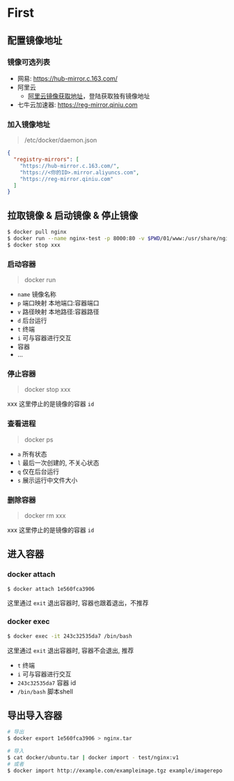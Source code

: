 # First

## 配置镜像地址

### 镜像可选列表

- 网易: https://hub-mirror.c.163.com/
- 阿里云
  - [阿里云镜像获取地址](https://cr.console.aliyun.com/cn-hangzhou/instances/mirrors)，登陆获取独有镜像地址
- 七牛云加速器: https://reg-mirror.qiniu.com

### 加入镜像地址

> /etc/docker/daemon.json

```json
{
  "registry-mirrors": [
    "https://hub-mirror.c.163.com/",
    "https://<你的ID>.mirror.aliyuncs.com",
    "https://reg-mirror.qiniu.com"
  ]
}
```

## 拉取镜像 & 启动镜像 & 停止镜像

```bash
$ docker pull nginx
$ docker run --name nginx-test -p 8000:80 -v $PWD/01/www:/usr/share/nginx/html -d nginx
$ docker stop xxx
```

### 启动容器

> docker run

- `name` 镜像名称
- `p` 端口映射 本地端口:容器端口
- `v` 路径映射 本地路径:容器路径
- `d` 后台运行
- `t` 终端
- `i` 可与容器进行交互
- 容器
- ...

### 停止容器

> docker stop xxx

xxx 这里停止的是镜像的容器 `id`

### 查看进程

> docker ps

- `a` 所有状态
- `l` 最后一次创建的, 不关心状态
- `q` 仅在后台运行
- `s` 展示运行中文件大小

### 删除容器

> docker rm xxx

xxx 这里停止的是镜像的容器 `id`

## 进入容器

### docker attach

```bash
$ docker attach 1e560fca3906
```

这里通过 `exit` 退出容器时, 容器也跟着退出，不推荐

### docker exec

```bash
$ docker exec -it 243c32535da7 /bin/bash
```

这里通过 `exit` 退出容器时, 容器不会退出, 推荐

- `t` 终端
- `i` 可与容器进行交互
- `243c32535da7` 容器 id
- `/bin/bash` 脚本shell

## 导出导入容器

```bash
# 导出
$ docker export 1e560fca3906 > nginx.tar

# 导入
$ cat docker/ubuntu.tar | docker import - test/nginx:v1
# 或者
$ docker import http://example.com/exampleimage.tgz example/imagerepo
```